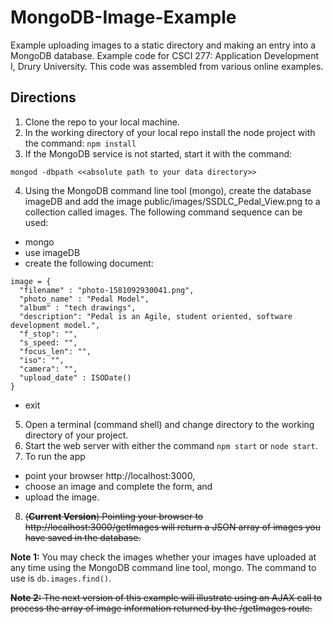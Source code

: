 # MongoDB-Image-Example
Example uploading images to a static directory and making an entry into a MongoDB database.  Example code for CSCI 277: Application Development I, Drury University.  This code was assembled from various online examples.

## Directions
1. Clone the repo to your local machine.
2. In the working directory of your local repo install the node
project with the command: `npm install`
3. If the MongoDB service is not started, start it with the command:
```
mongod -dbpath <<absolute path to your data directory>>
```
4. Using the MongoDB command line tool (mongo), create the database imageDB and add the image public/images/SSDLC_Pedal_View.png to a collection called images.  The following command sequence can be used:
  * mongo
  * use imageDB
  * create the following document:
  ```
  image = {
    "filename" : "photo-1581092930041.png", 
    "photo_name" : "Pedal Model",
    "album" : "tech drawings", 
    "description": "Pedal is an Agile, student oriented, software development model.",
    "f_stop": "",
    "s_speed: "",
    "focus_len": "",
    "iso": "",
    "camera": "",
    "upload_date" : ISODate()
  }
  ```
  * exit
5. Open a terminal (command shell) and change directory to the working directory of your project.
6. Start the web server with either the command `npm start` or `node start`.
7. To run the app
  * point your browser http://localhost:3000,
  * choose an image and complete the form, and
  * upload the image.
8. ~~(**Current Version**) Pointing your browser to http://localhost:3000/getImages will return a JSON array of images you have saved in the database.~~

**Note 1:** You may check the images whether your images have uploaded at any time using the MongoDB command line tool, mongo.  The command to use is `db.images.find()`.

~~**Note 2:** The next version of this example will illustrate using an AJAX call to process the array of image information returned by the /getImages route.~~
